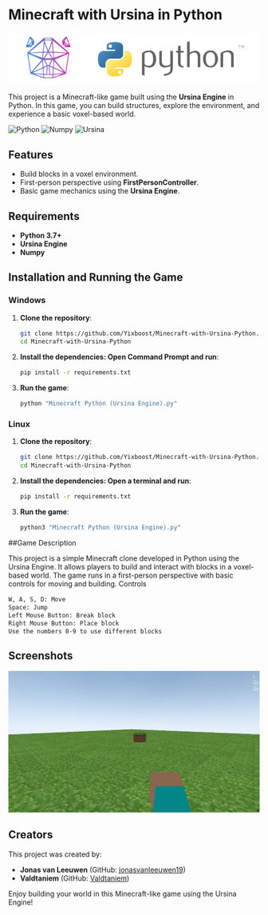 # Minecraft with Ursina in Python

![Minecraft Ursina Banner](https://github.com/Yixboost/Minecraft-with-Ursina-Python/raw/main/banner-ursina.png?raw=true)

This project is a Minecraft-like game built using the **Ursina Engine** in Python. In this game, you can build structures, explore the environment, and experience a basic voxel-based world.

![Python](https://img.shields.io/badge/python-3.7%2B-blue) ![Numpy](https://img.shields.io/badge/numpy-1.21%2B-orange) ![Ursina](https://img.shields.io/badge/ursina-5.0%2B-green)

## Features
- Build blocks in a voxel environment.
- First-person perspective using **FirstPersonController**.
- Basic game mechanics using the **Ursina Engine**.

## Requirements
- **Python 3.7+**
- **Ursina Engine**
- **Numpy**

## Installation and Running the Game

### Windows
1. **Clone the repository**:
   ```bash
   git clone https://github.com/Yixboost/Minecraft-with-Ursina-Python.git
   cd Minecraft-with-Ursina-Python
   ```

2. **Install the dependencies: Open Command Prompt and run**:

    ```bash
    pip install -r requirements.txt
    ```
3. **Run the game**:

    ```bash
    python "Minecraft Python (Ursina Engine).py"
    ```

### Linux

1. **Clone the repository**:

   ```bash
   git clone https://github.com/Yixboost/Minecraft-with-Ursina-Python.git
   cd Minecraft-with-Ursina-Python
   ```

2. **Install the dependencies: Open a terminal and run**:

   ```bash
   pip install -r requirements.txt
   ```

3. **Run the game**:

   ```bash
   python3 "Minecraft Python (Ursina Engine).py"
   ```

##Game Description

This project is a simple Minecraft clone developed in Python using the Ursina Engine. It allows players to build and interact with blocks in a voxel-based world. The game runs in a first-person perspective with basic controls for moving and building.
Controls

    W, A, S, D: Move
    Space: Jump
    Left Mouse Button: Break block
    Right Mouse Button: Place block
    Use the numbers 0-9 to use different blocks

## Screenshots
![Screenshot 1](https://github.com/Yixboost/Minecraft-with-Ursina-Python/blob/main/screenshot.png?raw=true)  

## Creators
This project was created by:
- **Jonas van Leeuwen** (GitHub: [jonasvanleeuwen19](https://github.com/jonasvanleeuwen19))
- **Valdtaniem** (GitHub: [Valdtaniem](https://github.com/Valdtaniem))


Enjoy building your world in this Minecraft-like game using the Ursina Engine!

